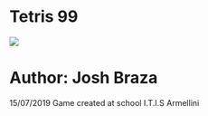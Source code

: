 # Tetris 99

![](https://encrypted-tbn0.gstatic.com/images?q=tbn:ANd9GcTn6p2_bgkqX8ZGNvnbhfRY3VU1Q8XlqgSOm6uQZHMtENCi6C_Rfg)

# Author: Josh Braza
15/07/2019
Game created at school I.T.I.S Armellini

